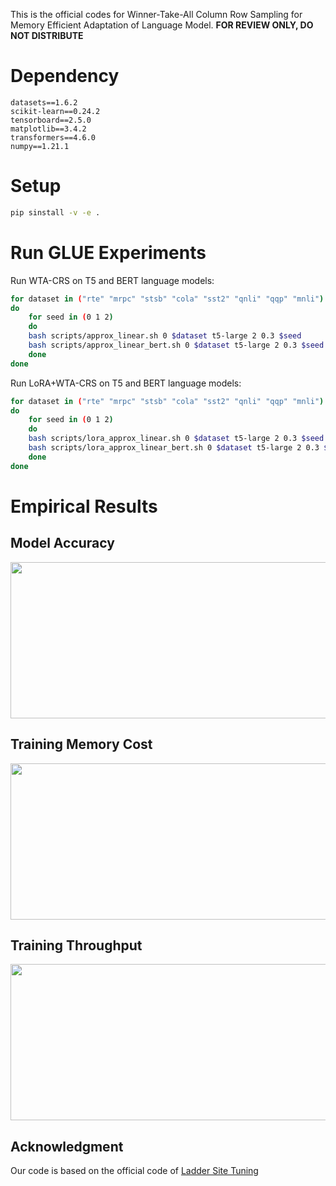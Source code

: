 This is the official codes for Winner-Take-All Column Row Sampling for Memory Efficient Adaptation of Language Model.
**FOR REVIEW ONLY, DO NOT DISTRIBUTE**

# Dependency

```angular2html
datasets==1.6.2 
scikit-learn==0.24.2 
tensorboard==2.5.0 
matplotlib==3.4.2 
transformers==4.6.0 
numpy==1.21.1 
```

# Setup 
```bash
pip sinstall -v -e .
```

# Run GLUE Experiments

Run WTA-CRS on T5 and BERT language models:

```bash 
for dataset in ("rte" "mrpc" "stsb" "cola" "sst2" "qnli" "qqp" "mnli")
do
    for seed in (0 1 2)
    do
    bash scripts/approx_linear.sh 0 $dataset t5-large 2 0.3 $seed
    bash scripts/approx_linear_bert.sh 0 $dataset t5-large 2 0.3 $seed
    done
done
```

Run LoRA+WTA-CRS on T5 and BERT language models:
```bash
for dataset in ("rte" "mrpc" "stsb" "cola" "sst2" "qnli" "qqp" "mnli")
do
    for seed in (0 1 2)
    do
    bash scripts/lora_approx_linear.sh 0 $dataset t5-large 2 0.3 $seed
    bash scripts/lora_approx_linear_bert.sh 0 $dataset t5-large 2 0.3 $seed
    done
done
```


# Empirical Results

## Model Accuracy
<div align=center>
<img width="650" height="250" src="https://anonymous.4open.science/r/WTACRS-A5C5/seq2seq/figure/acc.png">
</div>

## Training Memory Cost
<div align=center>
<img width="650" height="250" src="https://anonymous.4open.science/r/WTACRS-A5C5/seq2seq/figure/mem.png">
</div>


## Training Throughput
<div align=center>
<img width="650" height="250" src="https://anonymous.4open.science/r/WTACRS-A5C5/seq2seq/figure/speed.png">
</div>


## Acknowledgment
Our code is based on the official code of [Ladder Site Tuning](https://arxiv.org/abs/2206.06522)